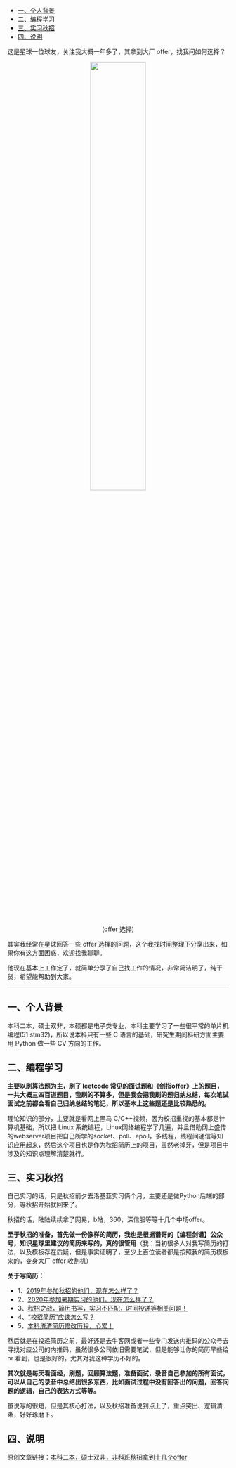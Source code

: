 - [一、个人背景](#一个人背景)
- [二、编程学习](#二编程学习)
- [三、实习秋招](#三实习秋招)
- [四、说明](#四说明)

这是星球一位球友，关注我大概一年多了，其拿到大厂 offer，找我问如何选择？

<div align=center><img src='https://mmbiz.qpic.cn/mmbiz_jpg/DBGkJoiavM65YtYZ2k0r92rLsSVrEX8vXbTOE0O3VFaQDYwxtU9N3AtZNNgwck1TtT8z9aCMEnNRricN82dTmzYA/640?wx_fmt=jpeg&tp=webp&wxfrom=5&wx_lazy=1&wx_co=1' width="50%" height="50%"></div>
<p align=center>(offer 选择)</p>

其实我经常在星球回答一些 offer 选择的问题，这个我找时间整理下分享出来，如果你有这方面困惑，欢迎找我聊聊。

他现在基本上工作定了，就简单分享了自己找工作的情况，非常简洁明了，纯干货，希望能帮助到大家。

---

## 一、个人背景

本科二本，硕士双非，本硕都是电子类专业，本科主要学习了一些很平常的单片机编程(51 stm32)，所以说本科只有一些 C 语言的基础，研究生期间科研方面主要用 Python 做一些 CV 方向的工作。

## 二、编程学习

**主要以刷算法题为主，刷了 leetcode 常见的面试题和《剑指offer》上的题目，一共大概三四百道题目，我刷的不算多，但是我会把我刷的题归纳总结，每次笔试面试之前都会看自己归纳总结的笔记，所以基本上这些题还是比较熟悉的。**

理论知识的部分，主要就是看网上黑马 C/C++视频，因为校招重视的基本都是计算机基础，所以把 Linux 系统编程，Linux网络编程学了几遍，并且借助网上盛传的webserver项目把自己所学的socket、poll、epoll，多线程，线程间通信等知识应用起来，然后这个项目也是作为秋招简历上的项目，虽然老掉牙，但是项目中涉及的知识点理解清楚就行。

## 三、实习秋招

自己实习的话，只是秋招前夕去洛基亚实习俩个月，主要还是做Python后端的部分，等秋招开始就回来了。

秋招的话，陆陆续续拿了网易，b站，360，深信服等等十几个中场offer。

**至于秋招的准备，首先做一份像样的简历，我也是根据谱哥的【编程剑谱】公众号，知识星球里建议的简历来写的，真的很管用**（我：当初很多人对我写简历的打法，以及模板存在质疑，但是事实证明了，至少上百位读者都是按照我的简历模板来的，变身大厂 offer 收割机）

**关于写简历：**

- 1、[2019年参加秋招的他们，现在怎么样了？](https://mp.weixin.qq.com/s?__biz=MzU4MjQ3NzEyNA==&mid=2247484795&idx=1&sn=c849e4cb669f7c515b7c289b98a56737&scene=21#wechat_redirect)
- 2、[2020年参加暑期实习的他们，现在怎么样了？](https://mp.weixin.qq.com/s?__biz=MzU4MjQ3NzEyNA==&mid=2247485152&idx=1&sn=51e05ad7d423c0acc0ab748040229a8f&chksm=fdb6f2cbcac17bdd560735f7087f78f123a7c532e0e47f27789adbcc5d3e6639f4c2e4d009fc&scene=21#wechat_redirect)
- 3、[秋招之战，简历书写，实习不匹配，时间投递等相关问题！](https://mp.weixin.qq.com/s?__biz=MzU4MjQ3NzEyNA==&mid=2247484308&idx=1&sn=4260a478faf444f411b749796e775f4f&chksm=fdb6f7bfcac17ea93b1c1b2d8f8a6e714475e87bc73db8ba57f87fd7b66aaa05ae3a4d3159cd&scene=21#wechat_redirect)
- 4、[“校招简历”应该怎么写？](https://mp.weixin.qq.com/s?__biz=MzU4MjQ3NzEyNA==&mid=2247485099&idx=1&sn=1ed30670b0d941a18fa72885761fc0e3&chksm=fdb6f280cac17b96e9eba011101de5761fae55e6eda332fd327a9ce7c8e5cc59a1b1aeba36b9&scene=21#wechat_redirect)
- 5、[本科渣渣简历修改历程，心累！](https://mp.weixin.qq.com/s?__biz=MzU4MjQ3NzEyNA==&mid=2247485655&idx=1&sn=131022a57d611333d62ed28c208a5e33&chksm=fdb6fcfccac175ea702f2d6bf0a8181457bd9b6a23a3ff7f51d81668453a97bc18b0e8eb5c44&scene=21#wechat_redirect)

然后就是在投递简历之前，最好还是去牛客网或者一些专门发送内推码的公众号去寻找对应公司的内推码，虽然很多公司依旧需要笔试，但是能够让你的简历早些给 hr 看到，也是很好的，尤其对我这种学历不好的。

**其次就是每天看面经，刷题，回顾算法题，准备面试，录音自己参加的所有面试，可以从自己的录音中总结出很多东西，比如面试过程中没有回答出的问题，回答问题的逻辑，自己的表达方式等等。**

虽说写的很短，但是其核心打法，以及秋招准备说到点上了，重点突出、逻辑清晰，好好琢磨下。

## 四、说明

原创文章链接：[本科二本，硕士双非，非科班秋招拿到十几个offer](https://mp.weixin.qq.com/s?__biz=MzI5Mjk2NTEwMA==&mid=2247484410&idx=1&sn=be815913658e5ac8a3dbbfd79d5e0d6b&chksm=ec781c79db0f956f414509acd9fb5e6d8e4f9457beb5d71625031ff680271c3a69600c8966d5&token=1605937690&lang=zh_CN#rd)
